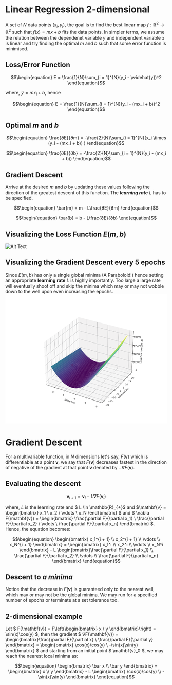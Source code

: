 # **Linear Regression 2-dimensional**
A set of $N$ data points $(x_i, y_i)$, the goal is to find the best linear map $f: \mathbb{R}^2 \to \mathbb{R}^2$ such that $f(x) = mx + b$ fits the data points. In simpler terms, we assume the relation between the dependenet variable $y$ and independent variable $x$ is linear and try finding the optimal $m$ and $b$ such that some error function is minimised. 

## **Loss/Error Function**
```math
\begin{equation}
E = \frac{1}{N}\sum_{i = 1}^{N}(y_i - \widehat{y})^2
\end{equation}
```
where,
$\widehat{y} = mx_i + b$, hence
```math
\begin{equation}
E = \frac{1}{N}\sum_{i = 1}^{N}(y_i - (mx_i + b))^2
\end{equation}
```


## **Optimal $m$ and $b$**
```math
\begin{equation}
\frac{∂E}{∂m} = -\frac{2}{N}\sum_{i = 1}^{N}(x_i \times (y_i - (mx_i + b)) )
\end{equation}
```

```math
\begin{equation}
\frac{∂E}{∂b} = -\frac{2}{N}\sum_{i = 1}^{N}(y_i - (mx_i + b))
\end{equation}
```
## **Gradient Descent**
Arrive at the desired $m$ and $b$ by updating these values following the direction of the greatest descent of this function. The ***learning rate*** $L$ has to be specified.
```math
\begin{equation}
\bar{m} = m - L\frac{∂E}{∂m}
\end{equation}
```

```math
\begin{equation}
\bar{b} = b - L\frac{∂E}{∂b}
\end{equation}
```

## **Visualizing the Loss Function $E(m, b)$**
![Alt Text](https://github.com/guntas-13/ML_Scratch/blob/main/V1.gif)

## **Visualizing the Gradient Descent every 5 epochs**
Since $E(m, b)$ has only a single global minima (A Paraboloid!) hence setting an appropriate **learning rate** $L$ is highly importantly. Too large a large rate will eventually shoot off and skip the minima which may or may not wobble down to the well upon even increasing the epochs.
![Alt Text](https://github.com/guntas-13/ML_Scratch/blob/main/V2.gif)


# **Gradient Descent**
For a multivariable function, in $N$ dimensions let's say, $F(\textbf{v})$ which is differentiable at a point $\mathbf{v}$, we say that $F(\mathbf{v})$ decreases fastest in the direction of negative of the gradient at that point $\mathbf{v}$ denoted by $-∇F(\mathbf{v})$.

## **Evaluating the descent**
```math
\begin{equation}
\mathbf{v}_{i + 1} = \mathbf{v}_{i} - L \nabla F(\mathbf{v}_{i})
\end{equation}
```

where, $L$ is the learning rate and $ L \in \mathbb{R}_{+}$ and $\mathbf{v} = \begin{bmatrix} x_1 \\ x_2 \\ \vdots \\ x_N \end{bmatrix} $ and $ \nabla F(\mathbf{v}) = \begin{bmatrix} \frac{\partial F}{\partial x_1} \\ \frac{\partial F}{\partial x_2} \\ \vdots \\ \frac{\partial F}{\partial x_n} \end{bmatrix} $. Hence, the equation becomes:

```math
\begin{equation}
\begin{bmatrix} x_1^{i + 1} \\ x_2^{i + 1} \\ \vdots \\ x_N^{i + 1} \end{bmatrix} = \begin{bmatrix} x_1^i \\ x_2^i \\ \vdots \\ x_N^i \end{bmatrix} - L \begin{bmatrix}\frac{\partial F}{\partial x_1} \\ \frac{\partial F}{\partial x_2} \\ \vdots \\ \frac{\partial F}{\partial x_n}
\end{bmatrix}
\end{equation}
```

## **Descent to _a minima_**
Notice that the decrease in $F(\mathbf{v})$ is guaranteed only to the nearest well, which may or may not be the global minima. We may run for a specified number of epochs or terminate at a set tolerance too.

## **2-dimensional example**
Let $ F(\mathbf{v}) = F\left(\begin{bmatrix} x \\ y \end{bmatrix}\right) = \sin(x)\cos(y) $, then the gradient $ ∇F(\mathbf{v}) = \begin{bmatrix}\frac{\partial F}{\partial x} \\ \frac{\partial F}{\partial y} \end{bmatrix} = \begin{bmatrix} \cos(x)\cos(y) \\ -\sin(x)\sin(y) \end{bmatrix} $ and starting from an initial point $ \mathbf{v}_0 $, we may reach the nearest local minima as:

```math
\begin{equation}
\begin{bmatrix} \bar x \\ \bar y \end{bmatrix} = \begin{bmatrix} x \\ y \end{bmatrix} - L \begin{bmatrix} \cos(x)\cos(y) \\ -\sin(x)\sin(y) \end{bmatrix}
\end{equation}
```
